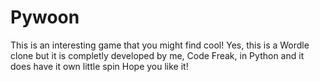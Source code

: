 # Pywoon
This is an interesting game that you might find cool!
Yes, this is a Wordle clone but it is completly developed by me, Code Freak, in Python and it does have it own little spin
Hope you like it!
